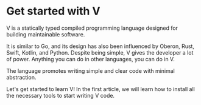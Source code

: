 # Get started with V

V is a statically typed compiled programming language designed for building maintainable software.

It is similar to Go, and its design has also been influenced by Oberon, Rust,
Swift, Kotlin, and Python.
Despite being simple, V gives the developer a lot of power.
Anything you can do in other languages, you can do in V.

The language promotes writing simple and clear code with minimal abstraction.

Let's get started to learn V!
In the first article, we will learn how to install all the necessary tools to start writing V code.
